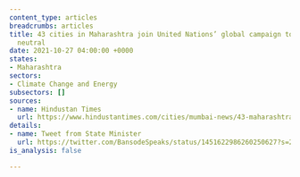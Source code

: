 ```yaml
---
content_type: articles
breadcrumbs: articles
title: 43 cities in Maharashtra join United Nations’ global campaign to go carbon
  neutral
date: 2021-10-27 04:00:00 +0000
states:
- Maharashtra
sectors:
- Climate Change and Energy
subsectors: []
sources:
- name: Hindustan Times
  url: https://www.hindustantimes.com/cities/mumbai-news/43-maharashtra-cities-to-join-global-race-to-zero-campaign-101632416518498.html
details:
- name: Tweet from State Minister
  url: https://twitter.com/BansodeSpeaks/status/1451622986260250627?s=20
is_analysis: false

---
```

